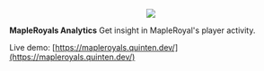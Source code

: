 
<p align="center"><img src="https://i.imgur.com/s5L0qS9.jpg"></p>

 **MapleRoyals Analytics**
 Get insight in MapleRoyal's player activity.

Live demo: [https://mapleroyals.quinten.dev/](https://mapleroyals.quinten.dev/)

